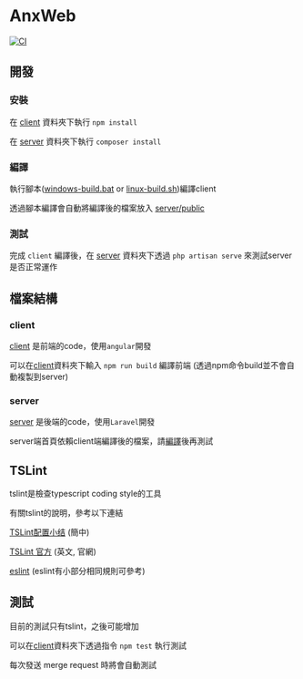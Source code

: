 # AnxWeb
[![CI](https://travis-ci.org/SoftwareSing/anx-web.svg?branch=master)](https://travis-ci.org/SoftwareSing/anx-web)



## 開發

### 安裝
在 [client](client) 資料夾下執行 `npm install`

在 [server](server) 資料夾下執行 `composer install`


### 編譯
執行腳本([windows-build.bat](windows-build.bat) or [linux-build.sh](linux-build.sh))編譯client

透過腳本編譯會自動將編譯後的檔案放入 [server/public](server/public)


### 測試
完成 `client` 編譯後，在 [server](server) 資料夾下透過 `php artisan serve` 來測試server是否正常運作



## 檔案結構

### client
[client](client) 是前端的code，使用`angular`開發

可以在[client](client)資料夾下輸入 `npm run build` 編譯前端 (透過npm命令build並不會自動複製到server)


### server
[server](server) 是後端的code，使用`Laravel`開發

server端首頁依賴client端編譯後的檔案，請[編譯](#編譯)後再測試



## TSLint
tslint是檢查typescript coding style的工具

有關tslint的說明，參考以下連結

[TSLint配置小结](https://zhuanlan.zhihu.com/p/29970355) (簡中)

[TSLint 官方](https://palantir.github.io/tslint/rules/) (英文, 官網)

[eslint](http://eslint.cn/) (eslint有小部分相同規則可參考)


## 測試
目前的測試只有tslint，之後可能增加

可以在[client](client)資料夾下透過指令 `npm test` 執行測試

每次發送 merge request 時將會自動測試
